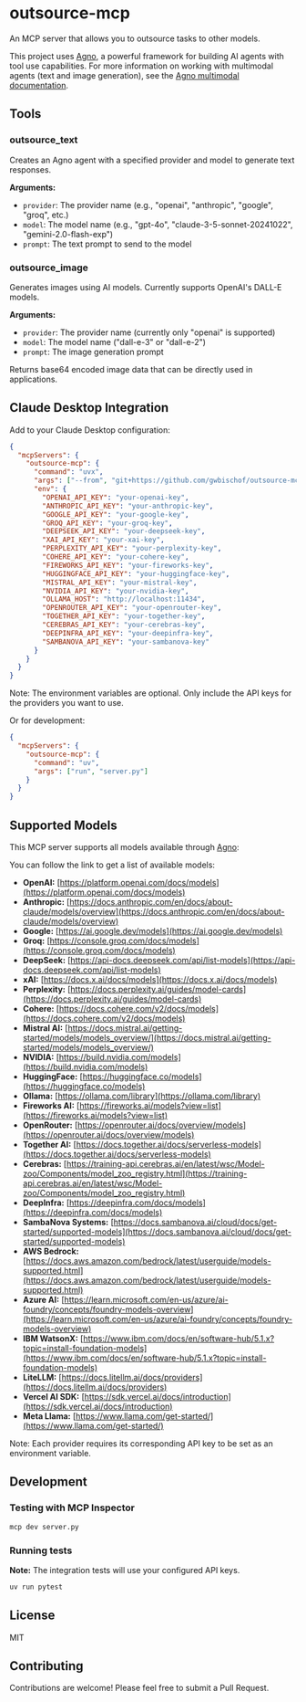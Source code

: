# outsource-mcp

An MCP server that allows you to outsource tasks to other models.

This project uses [Agno](https://github.com/agno-agi/agno), a powerful framework for building AI agents with tool use capabilities. For more information on working with multimodal agents (text and image generation), see the [Agno multimodal documentation](https://docs.agno.com/agents/multimodal).

## Tools

### outsource_text
Creates an Agno agent with a specified provider and model to generate text responses. 

**Arguments:**
- `provider`: The provider name (e.g., "openai", "anthropic", "google", "groq", etc.)
- `model`: The model name (e.g., "gpt-4o", "claude-3-5-sonnet-20241022", "gemini-2.0-flash-exp")
- `prompt`: The text prompt to send to the model

### outsource_image
Generates images using AI models. Currently supports OpenAI's DALL-E models.

**Arguments:**
- `provider`: The provider name (currently only "openai" is supported)
- `model`: The model name ("dall-e-3" or "dall-e-2")
- `prompt`: The image generation prompt

Returns base64 encoded image data that can be directly used in applications.

## Claude Desktop Integration

Add to your Claude Desktop configuration:

```json
{
  "mcpServers": {
    "outsource-mcp": {
      "command": "uvx",
      "args": ["--from", "git+https://github.com/gwbischof/outsource-mcp.git", "outsource-mcp"],
      "env": {
        "OPENAI_API_KEY": "your-openai-key",
        "ANTHROPIC_API_KEY": "your-anthropic-key",
        "GOOGLE_API_KEY": "your-google-key",
        "GROQ_API_KEY": "your-groq-key",
        "DEEPSEEK_API_KEY": "your-deepseek-key",
        "XAI_API_KEY": "your-xai-key",
        "PERPLEXITY_API_KEY": "your-perplexity-key",
        "COHERE_API_KEY": "your-cohere-key",
        "FIREWORKS_API_KEY": "your-fireworks-key",
        "HUGGINGFACE_API_KEY": "your-huggingface-key",
        "MISTRAL_API_KEY": "your-mistral-key",
        "NVIDIA_API_KEY": "your-nvidia-key",
        "OLLAMA_HOST": "http://localhost:11434",
        "OPENROUTER_API_KEY": "your-openrouter-key",
        "TOGETHER_API_KEY": "your-together-key",
        "CEREBRAS_API_KEY": "your-cerebras-key",
        "DEEPINFRA_API_KEY": "your-deepinfra-key",
        "SAMBANOVA_API_KEY": "your-sambanova-key"
      }
    }
  }
}
```

Note: The environment variables are optional. Only include the API keys for the providers you want to use.

Or for development:

```json
{
  "mcpServers": {
    "outsource-mcp": {
      "command": "uv",
      "args": ["run", "server.py"]
    }
  }
}
```

## Supported Models

This MCP server supports all models available through [Agno](https://docs.agno.com/models/introduction#supported-models):

You can follow the link to get a list of available models:
*   **OpenAI:** [https://platform.openai.com/docs/models](https://platform.openai.com/docs/models)
*   **Anthropic:** [https://docs.anthropic.com/en/docs/about-claude/models/overview](https://docs.anthropic.com/en/docs/about-claude/models/overview)
*   **Google:** [https://ai.google.dev/models](https://ai.google.dev/models)
*   **Groq:** [https://console.groq.com/docs/models](https://console.groq.com/docs/models)
*   **DeepSeek:** [https://api-docs.deepseek.com/api/list-models](https://api-docs.deepseek.com/api/list-models) 
*   **xAI:** [https://docs.x.ai/docs/models](https://docs.x.ai/docs/models)
*   **Perplexity:** [https://docs.perplexity.ai/guides/model-cards](https://docs.perplexity.ai/guides/model-cards)
*   **Cohere:** [https://docs.cohere.com/v2/docs/models](https://docs.cohere.com/v2/docs/models)
*   **Mistral AI:** [https://docs.mistral.ai/getting-started/models/models_overview/](https://docs.mistral.ai/getting-started/models/models_overview/)
*   **NVIDIA:** [https://build.nvidia.com/models](https://build.nvidia.com/models)
*   **HuggingFace:** [https://huggingface.co/models](https://huggingface.co/models)
*   **Ollama:** [https://ollama.com/library](https://ollama.com/library)
*   **Fireworks AI:** [https://fireworks.ai/models?view=list](https://fireworks.ai/models?view=list)
*   **OpenRouter:** [https://openrouter.ai/docs/overview/models](https://openrouter.ai/docs/overview/models)
*   **Together AI:** [https://docs.together.ai/docs/serverless-models](https://docs.together.ai/docs/serverless-models)
*   **Cerebras:** [https://training-api.cerebras.ai/en/latest/wsc/Model-zoo/Components/model_zoo_registry.html](https://training-api.cerebras.ai/en/latest/wsc/Model-zoo/Components/model_zoo_registry.html)
*   **DeepInfra:** [https://deepinfra.com/docs/models](https://deepinfra.com/docs/models)
*   **SambaNova Systems:** [https://docs.sambanova.ai/cloud/docs/get-started/supported-models](https://docs.sambanova.ai/cloud/docs/get-started/supported-models)
*   **AWS Bedrock:** [https://docs.aws.amazon.com/bedrock/latest/userguide/models-supported.html](https://docs.aws.amazon.com/bedrock/latest/userguide/models-supported.html) 
*   **Azure AI:** [https://learn.microsoft.com/en-us/azure/ai-foundry/concepts/foundry-models-overview](https://learn.microsoft.com/en-us/azure/ai-foundry/concepts/foundry-models-overview)
*   **IBM WatsonX:** [https://www.ibm.com/docs/en/software-hub/5.1.x?topic=install-foundation-models](https://www.ibm.com/docs/en/software-hub/5.1.x?topic=install-foundation-models)
*   **LiteLLM:** [https://docs.litellm.ai/docs/providers](https://docs.litellm.ai/docs/providers)
*   **Vercel AI SDK:** [https://sdk.vercel.ai/docs/introduction](https://sdk.vercel.ai/docs/introduction)
*   **Meta Llama:** [https://www.llama.com/get-started/](https://www.llama.com/get-started/)

Note: Each provider requires its corresponding API key to be set as an environment variable.

## Development

### Testing with MCP Inspector

```bash
mcp dev server.py
```

### Running tests
**Note:** The integration tests will use your configured API keys.

```bash
uv run pytest
```

## License

MIT

## Contributing

Contributions are welcome! Please feel free to submit a Pull Request.
